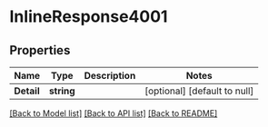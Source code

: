 # InlineResponse4001

## Properties
Name | Type | Description | Notes
------------ | ------------- | ------------- | -------------
**Detail** | **string** |  | [optional] [default to null]

[[Back to Model list]](../README.md#documentation-for-models) [[Back to API list]](../README.md#documentation-for-api-endpoints) [[Back to README]](../README.md)

